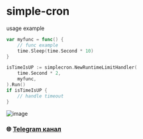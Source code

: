 # simple-cron

usage example

```go
var myfunc = func() {
	// func example
	time.Sleep(time.Second * 10)
}

isTimeIsUP := simplecron.NewRuntimeLimitHandler(
	time.Second * 2,
	myfunc,
).Run()
if isTimeIsUP {
	// handle timeout
}
```

![image](image.png)

### :globe_with_meridians: [Telegram канал](https://t.me/+VIvd8j6xvm9iMzhi)

